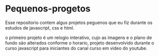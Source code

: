 # Pequenos-progetos
Esse repositorio contem algus projetos peguenos que eu fiz durante os estudos de javascript, css e html.


o primeiro projeto é um relogio interativo, cujo as imagens e o plano de fundo são alterados conforme o horario,
projeto desenvolvido durante o curso javascript para iniciantes do canal curso em video do youtube.
